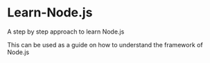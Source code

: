# Learn-Node.js
A step by step approach to learn Node.js

This can be used as a guide on how to understand the framework of Node.js
